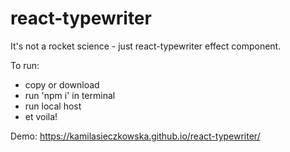 # react-typewriter

It's not a rocket science - just react-typewriter effect component.

To run:
- copy or download
- run 'npm i' in terminal
- run local host
- et voila!


Demo: https://kamilasieczkowska.github.io/react-typewriter/
